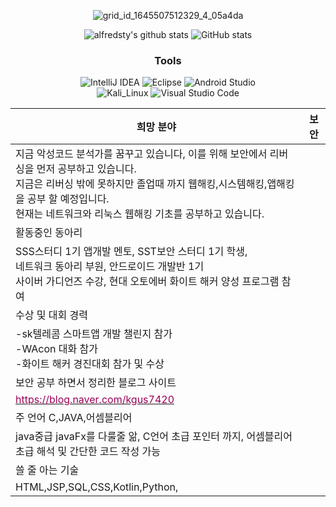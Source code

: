
 <div align="center">
 
 
![grid_id_1645507512329_4_05a4da](https://user-images.githubusercontent.com/93520535/179911875-27768d43-cf8d-47a8-a039-08def9fa4546.jpg)
 
 

![alfredsty's github stats](https://github-readme-stats.vercel.app/api/top-langs/?username=rkdwngns&show_icons=true&hide_border=true&title_color=004386&icon_color=004386&layout=compact)
 ![GitHub stats](https://github-readme-stats.vercel.app/api?username=rkdwngns&&show_icons=true&theme=codeSTACKr)
 
 
### Tools
![IntelliJ IDEA](https://img.shields.io/badge/IntelliJ%20IDEA-000000.svg?&style=for-the-badge&logo=IntelliJ%20IDEA&logocolor=white)
![Eclipse](https://img.shields.io/badge/Eclipse-2C2255.svg?&style=for-the-badge&logo=Eclipse&logocolor=white)
![Android Studio](https://img.shields.io/badge/Android%20Studio-008000.svg?&style=for-the-badge&logo=Android%20Studio&logocolor=white)<br>
![Kali_Linux](https://img.shields.io/badge/KaliLinux-557C94?style=for-the-badge&logo=KaliLinux&logoColor=white)
![Visual Studio Code](https://img.shields.io/badge/Visual%20Studio%20Code-0078d7.svg?style=for-the-badge&logo=visual-studio-code&logoColor=white)
  
<table class="tg">
<thead>
  <tr>
    <th class="tg-fymr">희망 분야</th>
    <th class="tg-fymr">보안</th>
  </tr>
</thead>
<tbody>
  <tr>
    <td class="tg-0pky">지금 악성코드 분석가를 꿈꾸고 있습니다, 이를 위해 보안에서 리버싱을 먼저 공부하고 있습니다.<br>지금은 리버싱 밖에 못하지만 졸업때 까지 웹해킹,시스템해킹,앱해킹을 공부 할 예정입니다.<br>현재는 네트워크와 리눅스 웹해킹 기초를 공부하고 있습니다.</td>
    <td class="tg-0pky"></td>
  </tr>
  <tr>
    <td class="tg-fymr">활동중인 동아리</td>
    <td class="tg-0pky"></td>
  </tr>
  <tr>
    <td class="tg-0pky">SSS스터디 1기 앱개발 멘토, SST보안 스터디 1기 학생, <br>네트워크 동아리 부원, 안드로이드 개발반 1기<br>사이버 가디언즈 수강, 현대 오토에버 화이트 해커 양성 프로그램 참여</td>
    <td class="tg-0pky"></td>
  </tr>
  <tr>
    <td class="tg-fymr">수상 및 대회 경력</td>
    <td class="tg-0pky"></td>
  </tr>
  <tr>
    <td class="tg-0pky">-sk텔레콤 스마트앱 개발 챌린지 참가<br>-WAcon 대화 참가<br>-화이트 해커 경진대회 참가 및 수상</td>
    <td class="tg-0pky"></td>
  </tr>
  <tr>
    <td class="tg-fymr">보안 공부 하면서 정리한 블로그 사이트</td>
    <td class="tg-0pky"></td>
  </tr>
  <tr>
    <td class="tg-0pky"><a href="https://blog.naver.com/kgus7420"><span style="color:#905">https://blog.naver.com/kgus7420</span></a></td>
    <td class="tg-0pky"></td>
  </tr>
  <tr>
    <td class="tg-fymr">주 언어 C,JAVA,어셈블리어</td>
    <td class="tg-0pky"></td>
  </tr>
  <tr>
    <td class="tg-0lax">java중급 javaFx를 다룰줄 앎, C언어 초급 포인터 까지, 어셈블리어 초급 해석 및 간단한 코드 작성 가능</td>
    <td class="tg-0lax"></td>
  </tr>
  <tr>
    <td class="tg-1wig">쓸 줄 아는 기술</td>
    <td class="tg-0lax"></td>
  </tr>
  <tr>
    <td class="tg-0lax">HTML,JSP,SQL,CSS,Kotlin,Python,</td>
    <td class="tg-0lax"></td>
  </tr>
  <tr>
  </tr>
</tbody>
</table>
</div>
